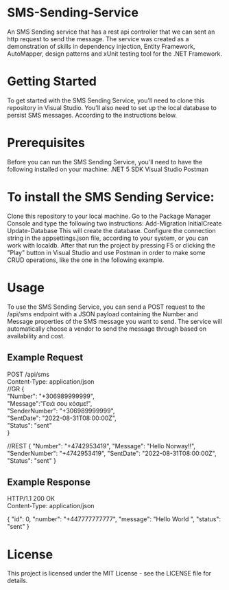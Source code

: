 # SMS-Sending-Service
An SMS Sending service that has a rest api controller that we can sent an http request to send the message. The service was created as a demonstration of skills in dependency injection, Entity Framework, AutoMapper, design patterns and xUnit testing tool for the .NET Framework.

# Getting Started
 
To get started with the SMS Sending Service, you'll need to clone this repository in Visual Studio. You'll also need to set up the local database to persist SMS messages. According to the instructions below.
# Prerequisites
 
Before you can run the SMS Sending Service, you'll need to have the following installed on your machine:
.NET 5 SDK
Visual Studio
Postman

 
# To install the SMS Sending Service:
Clone this repository to your local machine.
Go to the Package Manager Console and type the following two instructions:
   Add-Migration InitialCreate
   Update-Database
This will create the database.
Configure the connection string in the appsettings.json file, according to your system, or you can work with localdb.
After that run the project by pressing F5 or clicking the "Play" button in Visual Studio and use Postman in order to make some CRUD operations, like the one in the following example.
# Usage
 
To use the SMS Sending Service, you can send a POST request to the /api/sms endpoint with a JSON payload containing the Number and Message properties of the SMS message you want to send. The service will automatically choose a vendor to send the message through based on availability and cost.
##  Example Request
 

POST /api/sms  
Content-Type: application/json  
//GR 
{  
  "Number": "+306989999999",  
  "Message":"Γειά σου κόσμε!",  
  "SenderNumber": "+306989999999",  
  "SentDate": "2022-08-31T08:00:00Z",  
  "Status": "sent"  
}  

//REST
{
  "Number": "+4742953419",
  "Message": "Hello Norway!!",
  "SenderNumber": "+4742953419",
  "SentDate": "2022-08-31T08:00:00Z",
  "Status": "sent"
}


## Example Response
 

HTTP/1.1 200 OK  
Content-Type: application/json  
  
{
    "id": 0,
    "number": "+447777777777",
    "message": "Hello World  ",
    "status": "sent"
}
 

# License
 
This project is licensed under the MIT License - see the LICENSE file for details.


